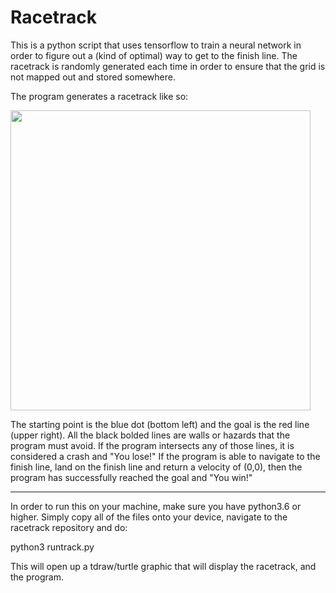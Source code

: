 # Racetrack

This is a python script that uses tensorflow to train a neural network in order to figure out a (kind of optimal) way to get to the finish line. The racetrack is randomly generated each time in order to ensure that the grid is not mapped out and stored somewhere.

The program generates a racetrack like so:

<img src="https://github.com/erbzz/racetrack/blob/master/imgs/ex2_full.gif" width="480">

The starting point is the blue dot (bottom left) and the goal is the red line (upper right). All the black bolded lines are walls or hazards that the program must avoid. If the program intersects any of those lines, it is considered a crash and "You lose!" If the program is able to navigate to the finish line, land on the finish line and return a velocity of (0,0), then the program has successfully reached the goal and "You win!"


********************************************************************************
In order to run this on your machine, make sure you have python3.6 or higher. Simply copy all of the files onto your device, navigate to the racetrack repository and do:
   
   python3 runtrack.py

This will open up a tdraw/turtle graphic that will display the racetrack, and the program.
